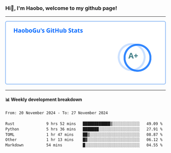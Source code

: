 <!--<h2 align="center"> Hi👋, I'm Haobo, welcome to my github page! </h2>-->
### Hi👋, I'm Haobo, welcome to my github page!
-------

<img href="https://github.com/HaoboGu" src="assets/stats.svg" alt="github stats" /> 

-------

#### 📊 **Weekly development breakdown**
<!--START_SECTION:waka-->

```txt
From: 20 November 2024 - To: 27 November 2024

Rust              9 hrs 52 mins   ████████████▒░░░░░░░░░░░░   49.09 %
Python            5 hrs 36 mins   ███████░░░░░░░░░░░░░░░░░░   27.91 %
TOML              1 hr 47 mins    ██▒░░░░░░░░░░░░░░░░░░░░░░   08.87 %
Other             1 hr 13 mins    █▓░░░░░░░░░░░░░░░░░░░░░░░   06.12 %
Markdown          54 mins         █░░░░░░░░░░░░░░░░░░░░░░░░   04.55 %
```

<!--END_SECTION:waka-->
<!--
backup url: https://github-readme-status-dusky-ten.vercel.app/api?username=HaoboGu&count_private=true&show_icons=true&theme=transparent&border_color=2f80ed
-->
<!--
**HaoboGu/HaoboGu** is a ✨ _special_ ✨ repository because its `README.md` (this file) appears on your GitHub profile.

Here are some ideas to get you started:

- 🔭 I’m currently working on AI-assisted programming tools
- 🌱 I’m currently learning ...
- 👯 I’m looking to collaborate on ...
- 🤔 I’m looking for help with ...
- 💬 Ask me about ...
- 📫 How to reach me: ...
- 😄 Pronouns: ...
- ⚡ Fun fact: ...
-->
